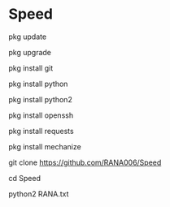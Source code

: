 # Speed

pkg update

pkg upgrade

pkg install git

pkg install python

pkg install python2

pkg install openssh

pkg install requests

pkg install mechanize

git clone https://github.com/RANA006/Speed

cd Speed


python2 RANA.txt
